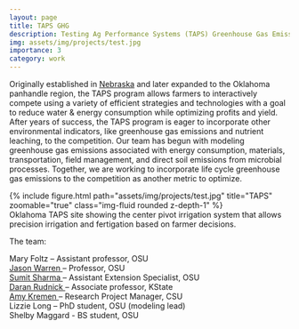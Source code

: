 ```yaml
---
layout: page
title: TAPS GHG
description: Testing Ag Performance Systems (TAPS) Greenhouse Gas Emissions
img: assets/img/projects/test.jpg
importance: 3
category: work
---
```


Originally established in <a href="https://taps.unl.edu/">Nebraska</a> and later expanded to the Oklahoma panhandle region, the TAPS program allows farmers to interactively compete using a variety of efficient strategies and technologies with a goal to reduce water & energy consumption while optimizing profits and yield. After years of success, the TAPS program is eager to incorporate other environmental indicators, like greenhouse gas emissions and nutrient leaching, to the competition. Our team has begun with modeling greenhouse gas emissions associated with energy consumption, materials, transportation, field management, and direct soil emissions from microbial processes. Together, we are working to incorporate life cycle greenhouse gas emissions to the competition as another metric to optimize. 

<div class="row">
    <div class="col-sm mt-3 mt-md-0">
        {% include figure.html path="assets/img/projects/test.jpg" title="TAPS" zoomable="true" class="img-fluid rounded z-depth-1" %}
    </div>
</div>
<div class="caption">
    Oklahoma TAPS site showing the center pivot irrigation system that allows precision irrigation and fertigation based on farmer decisions.
</div>

The team:<br>

Mary Foltz – Assistant professor, OSU <br>
<a href="https://experts.okstate.edu/jason.warren">Jason Warren </a> – Professor, OSU <br>
<a href="https://experts.okstate.edu/sumit.sharma">Sumit Sharma </a> – Assistant Extension Specialist, OSU <br>
<a href="https://bse.unl.edu/faculty/daran-rudnick">Daran Rudnick </a>– Associate professor, KState <br>
<a href="https://watercenter.colostate.edu/view/water-experts-2/entry/3163/">Amy Kremen </a>– Research Project Manager, CSU <br>
Lizzie Long – PhD student, OSU (modeling lead) <br>
Shelby Maggard - BS student, OSU

